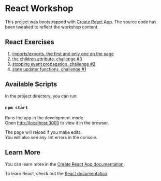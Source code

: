 # React Workshop

This project was bootstrapped with [Create React App](https://github.com/facebook/create-react-app).
The source code has been tweaked to reflect the workshop content.

## React Exercises

1. [imports/exports, the first and only one on the page](https://beta.reactjs.org/learn/importing-and-exporting-components)
2. [the children attribute. challenge #3](https://beta.reactjs.org/learn/passing-props-to-a-component)
3. [stopping event propagation, challenge #2](https://beta.reactjs.org/learn/responding-to-events)
4. [state updater functions, challenge #1](https://beta.reactjs.org/learn/queueing-a-series-of-state-updates)

## Available Scripts

In the project directory, you can run:

### `npm start`

Runs the app in the development mode.\
Open [http://localhost:3000](http://localhost:3000) to view it in the browser.

The page will reload if you make edits.\
You will also see any lint errors in the console.

## Learn More

You can learn more in the [Create React App documentation](https://facebook.github.io/create-react-app/docs/getting-started).

To learn React, check out the [React documentation](https://reactjs.org/).
